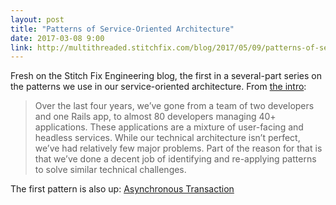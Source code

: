```yaml
---
layout: post
title: "Patterns of Service-Oriented Architecture"
date: 2017-03-08 9:00
link: http://multithreaded.stitchfix.com/blog/2017/05/09/patterns-of-service-oriented-architecture/
---
```


Fresh on the Stitch Fix Engineering blog, the first in a several-part series on the patterns we use in our service-oriented architecture.  From [the intro](http://multithreaded.stitchfix.com/blog/2017/05/09/patterns-of-service-oriented-architecture/):

> Over the last four years, we’ve gone from a team of two developers and one Rails app, to almost 80 developers managing 40+ applications. These applications are a mixture of user-facing and headless services. While our technical architecture isn’t perfect, we’ve had relatively few major problems. Part of the reason for that is that we’ve done a decent job of identifying and re-applying patterns to solve similar technical challenges.

The first pattern is also up: [Asynchronous Transaction](http://multithreaded.stitchfix.com/blog/2017/05/09/patterns-of-soa-asynchronous-transaction/)
